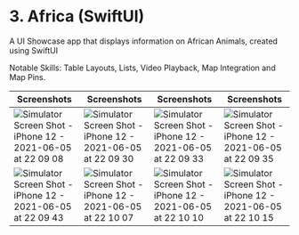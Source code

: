 # 3. Africa (SwiftUI)
A UI Showcase app that displays information on African Animals, created using SwiftUI

Notable Skills: Table Layouts, Lists, Video Playback, Map Integration and Map Pins.

| Screenshots | Screenshots | Screenshots | Screenshots |
| ----------- | ----------- | ----------- | ----------- |
| ![Simulator Screen Shot - iPhone 12 - 2021-06-05 at 22 09 08](https://user-images.githubusercontent.com/53140446/229360856-50f457f7-f3be-4f58-9c79-5bc74cd5ac14.png) | ![Simulator Screen Shot - iPhone 12 - 2021-06-05 at 22 09 30](https://user-images.githubusercontent.com/53140446/229360869-6b8cac36-7623-42df-950e-3528dbf5e220.png) | ![Simulator Screen Shot - iPhone 12 - 2021-06-05 at 22 09 33](https://user-images.githubusercontent.com/53140446/229360871-d198ac09-fa5d-46e4-9980-1739d9c29a80.png) | ![Simulator Screen Shot - iPhone 12 - 2021-06-05 at 22 09 35](https://user-images.githubusercontent.com/53140446/229360875-8214ea73-6f20-4d1e-9df8-c23e4fea0209.png)
| ![Simulator Screen Shot - iPhone 12 - 2021-06-05 at 22 09 43](https://user-images.githubusercontent.com/53140446/229360931-1f2c0da3-0e12-48e3-a91b-3c55e327ac9a.png) | ![Simulator Screen Shot - iPhone 12 - 2021-06-05 at 22 10 07](https://user-images.githubusercontent.com/53140446/229360950-8a4aeb94-c47e-486d-a068-33021cddbbd2.png) | ![Simulator Screen Shot - iPhone 12 - 2021-06-05 at 22 10 10](https://user-images.githubusercontent.com/53140446/229360961-8aaa5542-15f8-4430-8342-8551aa2b2045.png) | ![Simulator Screen Shot - iPhone 12 - 2021-06-05 at 22 10 15](https://user-images.githubusercontent.com/53140446/229360965-4b2cdb1c-6cb8-46e7-a2ce-54839530f4da.png)
